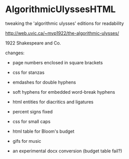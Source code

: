 # AlgorithmicUlyssesHTML
tweaking the 'algorithmic ulysses' editions for readability


http://web.uvic.ca/~mvp1922/the-algorithmic-ulysses/

1922 Shakespeare and Co.

changes:

- page numbers enclosed in square brackets

- css for stanzas

- emdashes for double hyphens

- soft hyphens for embedded word-break hyphens

- html entities for diacritics and ligatures

- percent signs fixed

- css for small caps

- html table for Bloom's budget

- gifs for music

- an experimental docx conversion (budget table fail?)



